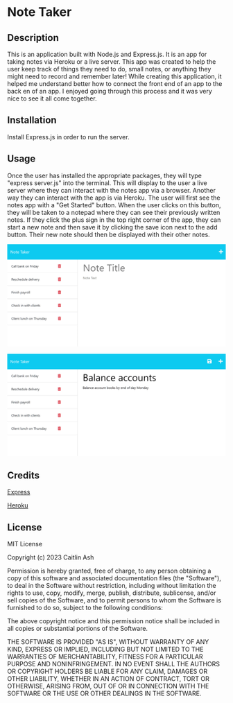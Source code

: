 # Note Taker

## Description

This is an application built with Node.js and Express.js. It is an app for taking notes via Heroku or a live server. This app was created to help the user keep track of things they need to do, small notes, or anything they might need to record and remember later! While creating this application, it helped me understand better how to connect the front end of an app to the back en of an app. I enjoyed going through this process and it was very nice to see it all come together.

## Installation

Install Express.js in order to run the server.

<!-- Heroku? -->

## Usage

Once the user has installed the appropriate packages, they will type "express server.js" into the terminal. This will display to the user a live server where they can interact with the notes app via a browser. Another way they can interact with the app is via Heroku. The user will first see the notes app with a "Get Started" button. When the user clicks on this button, they will be taken to a notepad where they can see their previously written notes. If they click the plus sign in the top right corner of the app, they can start a new note and then save it by clicking the save icon next to the add button. Their new note should then be displayed with their other notes.

<!-- add mockup images -->
![mockup 1](/assets/images/11-express-homework-demo-01.png)

![mockup 2](/assets/images/11-express-homework-demo-02.png)

## Credits

[Express](https://expressjs.com/)

[Heroku](https://devcenter.heroku.com/)

## License

MIT License

Copyright (c) 2023 Caitlin Ash

Permission is hereby granted, free of charge, to any person obtaining a copy
of this software and associated documentation files (the "Software"), to deal
in the Software without restriction, including without limitation the rights
to use, copy, modify, merge, publish, distribute, sublicense, and/or sell
copies of the Software, and to permit persons to whom the Software is
furnished to do so, subject to the following conditions:

The above copyright notice and this permission notice shall be included in all
copies or substantial portions of the Software.

THE SOFTWARE IS PROVIDED "AS IS", WITHOUT WARRANTY OF ANY KIND, EXPRESS OR
IMPLIED, INCLUDING BUT NOT LIMITED TO THE WARRANTIES OF MERCHANTABILITY,
FITNESS FOR A PARTICULAR PURPOSE AND NONINFRINGEMENT. IN NO EVENT SHALL THE
AUTHORS OR COPYRIGHT HOLDERS BE LIABLE FOR ANY CLAIM, DAMAGES OR OTHER
LIABILITY, WHETHER IN AN ACTION OF CONTRACT, TORT OR OTHERWISE, ARISING FROM,
OUT OF OR IN CONNECTION WITH THE SOFTWARE OR THE USE OR OTHER DEALINGS IN THE
SOFTWARE.
